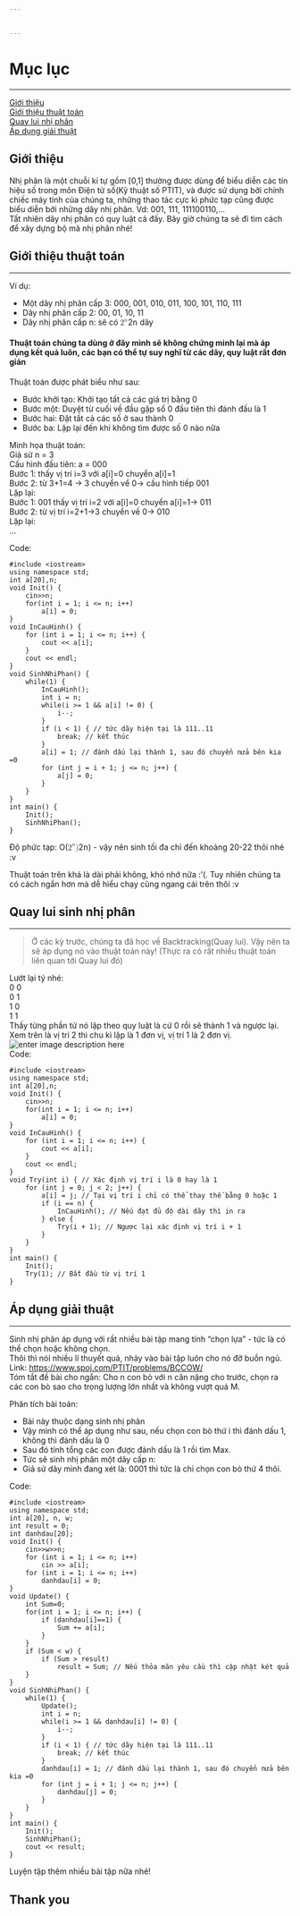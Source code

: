 ```yaml
---


---
```


<h1 id="mục-lục">Mục lục</h1>
<hr>
<p><a href="#gi%E1%BB%9Bi-thi%E1%BB%87u">Giới thiệu</a><br>
<a href="#gi%E1%BB%9Bi-thi%E1%BB%87u-thu%E1%BA%ADt-to%C3%A1n">Giới thiệu thuật toán</a><br>
<a href="#quay-lui-nh%E1%BB%8B-ph%C3%A2n">Quay lui nhị phân</a><br>
<a href="#%C3%A1p-d%E1%BB%A5ng-gi%E1%BA%A3i-thu%E1%BA%ADt">Áp dụng giải thuật</a></p>
<h2 id="giới-thiệu">Giới thiệu</h2>
<p>Nhị phân là một chuỗi kí tự gồm [0,1] thường được dùng để biểu diễn các tín hiệu số trong môn Điện tử số(Kỹ thuật số PTIT), và được sử dụng bởi chính chiếc máy tính của chúng ta, những thao tác cực kì phức tạp cũng được biểu diễn bởi những dãy nhị phân. Vd: 001, 111, 111100110,…<br>
Tất nhiên dãy nhị phân có quy luật cả đấy. Bây giờ chúng ta sẽ đi tìm cách để xây dựng bộ mã nhị phân nhé!</p>
<h2 id="giới-thiệu-thuật-toán">Giới thiệu thuật toán</h2>
<hr>
<p>Ví dụ:</p>
<ul>
<li>Một dãy nhị phân cấp 3: 000, 001, 010, 011, 100, 101, 110, 111</li>
<li>Dãy nhị phân cấp 2: 00, 01, 10, 11</li>
<li>Dãy nhị phân cấp n: sẽ có <span class="katex--inline"><span class="katex"><span class="katex-mathml"><math><semantics><mrow><msup><mn>2</mn><mi>n</mi></msup></mrow><annotation encoding="application/x-tex">2^n</annotation></semantics></math></span><span class="katex-html" aria-hidden="true"><span class="base"><span class="strut" style="height: 0.664392em; vertical-align: 0em;"></span><span class="mord"><span class="mord">2</span><span class="msupsub"><span class="vlist-t"><span class="vlist-r"><span class="vlist" style="height: 0.664392em;"><span class="" style="top: -3.063em; margin-right: 0.05em;"><span class="pstrut" style="height: 2.7em;"></span><span class="sizing reset-size6 size3 mtight"><span class="mord mathdefault mtight">n</span></span></span></span></span></span></span></span></span></span></span></span> dãy</li>
</ul>
<h4 id="thuật-toán-chúng-ta-dùng-ở-đây-mình-sẽ-không-chứng-minh-lại-mà-áp-dụng-kết-quả-luôn-các-bạn-có-thể-tự-suy-nghĩ-từ-các-dãy-quy-luật-rất-đơn-giản">Thuật toán chúng ta dùng ở đây mình sẽ không chứng minh lại mà áp dụng kết quả luôn, các bạn có thể tự suy nghĩ từ các dãy, quy luật rất đơn giản</h4>
<p>Thuật toán được phát biểu như sau:</p>
<ul>
<li>Bước khởi tạo: Khởi tạo tất cả các giá trị bằng 0</li>
<li>Bước một: Duyệt từ cuối về đầu gặp số 0 đầu tiên thì đánh đấu là 1</li>
<li>Bước hai: Đặt tất cả các số ở sau thành 0</li>
<li>Bước ba: Lặp lại đến khi không tìm được số 0 nào nữa</li>
</ul>
<p>Minh họa thuật toán:<br>
Giả sử n = 3<br>
Cấu hình đầu tiên: a = 000<br>
Bước 1: thấy vị trí i=3 với a[i]=0 chuyển a[i]=1<br>
Bước 2: từ 3+1=4 -&gt; 3 chuyển về 0-&gt; cấu hình tiếp 001<br>
Lặp lại:<br>
Bước 1: 001 thấy vị trí i=2 với a[i]=0 chuyển a[i]=1-&gt; 011<br>
Bước 2: từ vị trí i=2+1-&gt;3 chuyển về 0-&gt; 010<br>
Lặp lại:<br>
…</p>
<p>Code:</p>
<pre class=" language-cpp"><code class="prism  language-cpp"><span class="token macro property">#<span class="token directive keyword">include</span> <span class="token string">&lt;iostream&gt;</span></span>
<span class="token keyword">using</span> <span class="token keyword">namespace</span> std<span class="token punctuation">;</span>
<span class="token keyword">int</span> a<span class="token punctuation">[</span><span class="token number">20</span><span class="token punctuation">]</span><span class="token punctuation">,</span>n<span class="token punctuation">;</span>
<span class="token keyword">void</span> <span class="token function">Init</span><span class="token punctuation">(</span><span class="token punctuation">)</span> <span class="token punctuation">{</span>
	cin<span class="token operator">&gt;&gt;</span>n<span class="token punctuation">;</span>
	<span class="token keyword">for</span><span class="token punctuation">(</span><span class="token keyword">int</span> i <span class="token operator">=</span> <span class="token number">1</span><span class="token punctuation">;</span> i <span class="token operator">&lt;=</span> n<span class="token punctuation">;</span> i<span class="token operator">++</span><span class="token punctuation">)</span> 
		a<span class="token punctuation">[</span>i<span class="token punctuation">]</span> <span class="token operator">=</span> <span class="token number">0</span><span class="token punctuation">;</span>
<span class="token punctuation">}</span>
<span class="token keyword">void</span> <span class="token function">InCauHinh</span><span class="token punctuation">(</span><span class="token punctuation">)</span> <span class="token punctuation">{</span>
	<span class="token keyword">for</span> <span class="token punctuation">(</span><span class="token keyword">int</span> i <span class="token operator">=</span> <span class="token number">1</span><span class="token punctuation">;</span> i <span class="token operator">&lt;=</span> n<span class="token punctuation">;</span> i<span class="token operator">++</span><span class="token punctuation">)</span> <span class="token punctuation">{</span>
		cout <span class="token operator">&lt;&lt;</span> a<span class="token punctuation">[</span>i<span class="token punctuation">]</span><span class="token punctuation">;</span>
	<span class="token punctuation">}</span>
	cout <span class="token operator">&lt;&lt;</span> endl<span class="token punctuation">;</span>
<span class="token punctuation">}</span>
<span class="token keyword">void</span> <span class="token function">SinhNhiPhan</span><span class="token punctuation">(</span><span class="token punctuation">)</span> <span class="token punctuation">{</span>
	<span class="token keyword">while</span><span class="token punctuation">(</span><span class="token number">1</span><span class="token punctuation">)</span> <span class="token punctuation">{</span>
		<span class="token function">InCauHinh</span><span class="token punctuation">(</span><span class="token punctuation">)</span><span class="token punctuation">;</span>
		<span class="token keyword">int</span> i <span class="token operator">=</span> n<span class="token punctuation">;</span>
		<span class="token keyword">while</span><span class="token punctuation">(</span>i <span class="token operator">&gt;=</span> <span class="token number">1</span> <span class="token operator">&amp;&amp;</span> a<span class="token punctuation">[</span>i<span class="token punctuation">]</span> <span class="token operator">!=</span> <span class="token number">0</span><span class="token punctuation">)</span> <span class="token punctuation">{</span>
			i<span class="token operator">--</span><span class="token punctuation">;</span>
		<span class="token punctuation">}</span>
		<span class="token keyword">if</span> <span class="token punctuation">(</span>i <span class="token operator">&lt;</span> <span class="token number">1</span><span class="token punctuation">)</span> <span class="token punctuation">{</span> <span class="token comment">// tức dãy hiện tại là 111..11</span>
			<span class="token keyword">break</span><span class="token punctuation">;</span> <span class="token comment">// kết thúc</span>
		<span class="token punctuation">}</span>
		a<span class="token punctuation">[</span>i<span class="token punctuation">]</span> <span class="token operator">=</span> <span class="token number">1</span><span class="token punctuation">;</span> <span class="token comment">// đánh dấu lại thành 1, sau đó chuyển nửa bên kia =0</span>
		<span class="token keyword">for</span> <span class="token punctuation">(</span><span class="token keyword">int</span> j <span class="token operator">=</span> i <span class="token operator">+</span> <span class="token number">1</span><span class="token punctuation">;</span> j <span class="token operator">&lt;=</span> n<span class="token punctuation">;</span> j<span class="token operator">++</span><span class="token punctuation">)</span> <span class="token punctuation">{</span>
			a<span class="token punctuation">[</span>j<span class="token punctuation">]</span> <span class="token operator">=</span> <span class="token number">0</span><span class="token punctuation">;</span>
		<span class="token punctuation">}</span>
	<span class="token punctuation">}</span>
<span class="token punctuation">}</span>
<span class="token keyword">int</span> <span class="token function">main</span><span class="token punctuation">(</span><span class="token punctuation">)</span> <span class="token punctuation">{</span>
	<span class="token function">Init</span><span class="token punctuation">(</span><span class="token punctuation">)</span><span class="token punctuation">;</span>
	<span class="token function">SinhNhiPhan</span><span class="token punctuation">(</span><span class="token punctuation">)</span><span class="token punctuation">;</span>
<span class="token punctuation">}</span>
</code></pre>
<p>Độ phức tạp: O(<span class="katex--inline"><span class="katex"><span class="katex-mathml"><math><semantics><mrow><msup><mn>2</mn><mi>n</mi></msup><mo stretchy="false">)</mo></mrow><annotation encoding="application/x-tex">2^n)</annotation></semantics></math></span><span class="katex-html" aria-hidden="true"><span class="base"><span class="strut" style="height: 1em; vertical-align: -0.25em;"></span><span class="mord"><span class="mord">2</span><span class="msupsub"><span class="vlist-t"><span class="vlist-r"><span class="vlist" style="height: 0.664392em;"><span class="" style="top: -3.063em; margin-right: 0.05em;"><span class="pstrut" style="height: 2.7em;"></span><span class="sizing reset-size6 size3 mtight"><span class="mord mathdefault mtight">n</span></span></span></span></span></span></span></span><span class="mclose">)</span></span></span></span></span> - vậy nên sinh tối đa chỉ đến khoảng 20-22 thôi nhé :v</p>
<p>Thuật toán trên khá là dài phải không, khó nhớ nữa :’(. Tuy nhiên chúng ta có cách ngắn hơn mà dễ hiểu chạy cũng ngang cái trên thôi :v</p>
<h2 id="quay-lui-sinh-nhị-phân">Quay lui sinh nhị phân</h2>
<hr>
<blockquote>
<p>Ở các kỳ trước, chúng ta đã học về Backtracking(Quay lui). Vậy nên ta sẽ áp dụng nó vào thuật toán này! (Thực ra có rất nhiều thuật toán liên quan tới Quay lui đó)</p>
</blockquote>
<p>Lướt lại tý nhé:<br>
0 0<br>
0 1<br>
1 0<br>
1 1<br>
Thấy từng phần tử nó lặp theo quy luật là cứ 0 rồi sẽ thành 1 và ngược lại. Xem trên là vị trí 2 thì chu kì lặp là 1 đơn vị, vị trí 1 là 2 đơn vị.<br>
<img src="https://v1study.com/public/images/article/giai-thuat-quay-lui-cay-nhi-phan-n-3.png" alt="enter image description here"><br>
Code:</p>
<pre class=" language-cpp"><code class="prism  language-cpp"><span class="token macro property">#<span class="token directive keyword">include</span> <span class="token string">&lt;iostream&gt;</span></span>
<span class="token keyword">using</span> <span class="token keyword">namespace</span> std<span class="token punctuation">;</span>
<span class="token keyword">int</span> a<span class="token punctuation">[</span><span class="token number">20</span><span class="token punctuation">]</span><span class="token punctuation">,</span>n<span class="token punctuation">;</span>
<span class="token keyword">void</span> <span class="token function">Init</span><span class="token punctuation">(</span><span class="token punctuation">)</span> <span class="token punctuation">{</span>
	cin<span class="token operator">&gt;&gt;</span>n<span class="token punctuation">;</span>
	<span class="token keyword">for</span><span class="token punctuation">(</span><span class="token keyword">int</span> i <span class="token operator">=</span> <span class="token number">1</span><span class="token punctuation">;</span> i <span class="token operator">&lt;=</span> n<span class="token punctuation">;</span> i<span class="token operator">++</span><span class="token punctuation">)</span> 
		a<span class="token punctuation">[</span>i<span class="token punctuation">]</span> <span class="token operator">=</span> <span class="token number">0</span><span class="token punctuation">;</span>
<span class="token punctuation">}</span>
<span class="token keyword">void</span> <span class="token function">InCauHinh</span><span class="token punctuation">(</span><span class="token punctuation">)</span> <span class="token punctuation">{</span>
	<span class="token keyword">for</span> <span class="token punctuation">(</span><span class="token keyword">int</span> i <span class="token operator">=</span> <span class="token number">1</span><span class="token punctuation">;</span> i <span class="token operator">&lt;=</span> n<span class="token punctuation">;</span> i<span class="token operator">++</span><span class="token punctuation">)</span> <span class="token punctuation">{</span>
		cout <span class="token operator">&lt;&lt;</span> a<span class="token punctuation">[</span>i<span class="token punctuation">]</span><span class="token punctuation">;</span>
	<span class="token punctuation">}</span>
	cout <span class="token operator">&lt;&lt;</span> endl<span class="token punctuation">;</span>
<span class="token punctuation">}</span>
<span class="token keyword">void</span> <span class="token function">Try</span><span class="token punctuation">(</span><span class="token keyword">int</span> i<span class="token punctuation">)</span> <span class="token punctuation">{</span> <span class="token comment">// Xác định vị trí i là 0 hay là 1</span>
	<span class="token keyword">for</span> <span class="token punctuation">(</span><span class="token keyword">int</span> j <span class="token operator">=</span> <span class="token number">0</span><span class="token punctuation">;</span> j <span class="token operator">&lt;</span> <span class="token number">2</span><span class="token punctuation">;</span> j<span class="token operator">++</span><span class="token punctuation">)</span> <span class="token punctuation">{</span>
		a<span class="token punctuation">[</span>i<span class="token punctuation">]</span> <span class="token operator">=</span> j<span class="token punctuation">;</span> <span class="token comment">// Tại vị trí i chỉ có thể thay thế bằng 0 hoặc 1</span>
		<span class="token keyword">if</span> <span class="token punctuation">(</span>i <span class="token operator">==</span> n<span class="token punctuation">)</span> <span class="token punctuation">{</span>
			<span class="token function">InCauHinh</span><span class="token punctuation">(</span><span class="token punctuation">)</span><span class="token punctuation">;</span> <span class="token comment">// Nếu đạt đủ độ dài dãy thì in ra</span>
		<span class="token punctuation">}</span> <span class="token keyword">else</span> <span class="token punctuation">{</span>
			<span class="token function">Try</span><span class="token punctuation">(</span>i <span class="token operator">+</span> <span class="token number">1</span><span class="token punctuation">)</span><span class="token punctuation">;</span> <span class="token comment">// Ngược lại xác định vị trí i + 1</span>
		<span class="token punctuation">}</span>
	<span class="token punctuation">}</span>
<span class="token punctuation">}</span>
<span class="token keyword">int</span> <span class="token function">main</span><span class="token punctuation">(</span><span class="token punctuation">)</span> <span class="token punctuation">{</span>
	<span class="token function">Init</span><span class="token punctuation">(</span><span class="token punctuation">)</span><span class="token punctuation">;</span>
	<span class="token function">Try</span><span class="token punctuation">(</span><span class="token number">1</span><span class="token punctuation">)</span><span class="token punctuation">;</span> <span class="token comment">// Bắt đầu từ vị trí 1</span>
<span class="token punctuation">}</span>
</code></pre>
<h2 id="áp-dụng-giải-thuật">Áp dụng giải thuật</h2>
<hr>
<p>Sinh nhị phân áp dụng với rất nhiều bài tập mang tính “chọn lựa” - tức là có thể chọn hoặc không chọn.<br>
Thôi thì nói nhiều lí thuyết quá, nhảy vào bài tập luôn cho nó đỡ buồn ngủ.<br>
Link: <a href="https://www.spoj.com/PTIT/problems/BCCOW/">https://www.spoj.com/PTIT/problems/BCCOW/</a><br>
Tóm tắt đề bài cho ngắn: Cho n con bò với n cân nặng cho trước, chọn ra các con bò sao cho trọng lượng lớn nhất và không vượt quá M.</p>
<p>Phân tích bài toán:</p>
<ul>
<li>Bài này thuộc dạng sinh nhị phân</li>
<li>Vậy mình có thể áp dụng như sau, nếu chọn con bò thứ i thì đánh dấu 1, không thì đánh dấu là 0</li>
<li>Sau đó tính tổng các con được đánh dấu là 1 rồi tìm Max.</li>
<li>Tức sẽ sinh nhị phân một dãy cấp n:</li>
<li>Giả sử dãy mình đang xét là: 0001 thì tức là chỉ chọn con bò thứ 4 thôi.</li>
</ul>
<p>Code:</p>
<pre class=" language-cpp"><code class="prism  language-cpp"><span class="token macro property">#<span class="token directive keyword">include</span> <span class="token string">&lt;iostream&gt;</span></span>
<span class="token keyword">using</span> <span class="token keyword">namespace</span> std<span class="token punctuation">;</span>
<span class="token keyword">int</span> a<span class="token punctuation">[</span><span class="token number">20</span><span class="token punctuation">]</span><span class="token punctuation">,</span> n<span class="token punctuation">,</span> w<span class="token punctuation">;</span>
<span class="token keyword">int</span> result <span class="token operator">=</span> <span class="token number">0</span><span class="token punctuation">;</span>
<span class="token keyword">int</span> danhdau<span class="token punctuation">[</span><span class="token number">20</span><span class="token punctuation">]</span><span class="token punctuation">;</span>
<span class="token keyword">void</span> <span class="token function">Init</span><span class="token punctuation">(</span><span class="token punctuation">)</span> <span class="token punctuation">{</span>
	cin<span class="token operator">&gt;&gt;</span>w<span class="token operator">&gt;&gt;</span>n<span class="token punctuation">;</span>
	<span class="token keyword">for</span> <span class="token punctuation">(</span><span class="token keyword">int</span> i <span class="token operator">=</span> <span class="token number">1</span><span class="token punctuation">;</span> i <span class="token operator">&lt;=</span> n<span class="token punctuation">;</span> i<span class="token operator">++</span><span class="token punctuation">)</span> 
		cin <span class="token operator">&gt;&gt;</span> a<span class="token punctuation">[</span>i<span class="token punctuation">]</span><span class="token punctuation">;</span>
	<span class="token keyword">for</span> <span class="token punctuation">(</span><span class="token keyword">int</span> i <span class="token operator">=</span> <span class="token number">1</span><span class="token punctuation">;</span> i <span class="token operator">&lt;=</span> n<span class="token punctuation">;</span> i<span class="token operator">++</span><span class="token punctuation">)</span> 
		danhdau<span class="token punctuation">[</span>i<span class="token punctuation">]</span> <span class="token operator">=</span> <span class="token number">0</span><span class="token punctuation">;</span>
<span class="token punctuation">}</span>
<span class="token keyword">void</span> <span class="token function">Update</span><span class="token punctuation">(</span><span class="token punctuation">)</span> <span class="token punctuation">{</span>
	<span class="token keyword">int</span> Sum<span class="token operator">=</span><span class="token number">0</span><span class="token punctuation">;</span>
	<span class="token keyword">for</span><span class="token punctuation">(</span><span class="token keyword">int</span> i <span class="token operator">=</span> <span class="token number">1</span><span class="token punctuation">;</span> i <span class="token operator">&lt;=</span> n<span class="token punctuation">;</span> i<span class="token operator">++</span><span class="token punctuation">)</span> <span class="token punctuation">{</span>
		<span class="token keyword">if</span> <span class="token punctuation">(</span>danhdau<span class="token punctuation">[</span>i<span class="token punctuation">]</span><span class="token operator">==</span><span class="token number">1</span><span class="token punctuation">)</span> <span class="token punctuation">{</span>
			Sum <span class="token operator">+</span><span class="token operator">=</span> a<span class="token punctuation">[</span>i<span class="token punctuation">]</span><span class="token punctuation">;</span>
		<span class="token punctuation">}</span>
	<span class="token punctuation">}</span>
	<span class="token keyword">if</span> <span class="token punctuation">(</span>Sum <span class="token operator">&lt;</span> w<span class="token punctuation">)</span> <span class="token punctuation">{</span>
		<span class="token keyword">if</span> <span class="token punctuation">(</span>Sum <span class="token operator">&gt;</span> result<span class="token punctuation">)</span>
			result <span class="token operator">=</span> Sum<span class="token punctuation">;</span> <span class="token comment">// Nếu thỏa mãn yêu cầu thì cập nhật két quả</span>
	<span class="token punctuation">}</span>
<span class="token punctuation">}</span>
<span class="token keyword">void</span> <span class="token function">SinhNhiPhan</span><span class="token punctuation">(</span><span class="token punctuation">)</span> <span class="token punctuation">{</span>
	<span class="token keyword">while</span><span class="token punctuation">(</span><span class="token number">1</span><span class="token punctuation">)</span> <span class="token punctuation">{</span>
		<span class="token function">Update</span><span class="token punctuation">(</span><span class="token punctuation">)</span><span class="token punctuation">;</span>
		<span class="token keyword">int</span> i <span class="token operator">=</span> n<span class="token punctuation">;</span>
		<span class="token keyword">while</span><span class="token punctuation">(</span>i <span class="token operator">&gt;=</span> <span class="token number">1</span> <span class="token operator">&amp;&amp;</span> danhdau<span class="token punctuation">[</span>i<span class="token punctuation">]</span> <span class="token operator">!=</span> <span class="token number">0</span><span class="token punctuation">)</span> <span class="token punctuation">{</span>
			i<span class="token operator">--</span><span class="token punctuation">;</span>
		<span class="token punctuation">}</span>
		<span class="token keyword">if</span> <span class="token punctuation">(</span>i <span class="token operator">&lt;</span> <span class="token number">1</span><span class="token punctuation">)</span> <span class="token punctuation">{</span> <span class="token comment">// tức dãy hiện tại là 111..11</span>
			<span class="token keyword">break</span><span class="token punctuation">;</span> <span class="token comment">// kết thúc</span>
		<span class="token punctuation">}</span>
		danhdau<span class="token punctuation">[</span>i<span class="token punctuation">]</span> <span class="token operator">=</span> <span class="token number">1</span><span class="token punctuation">;</span> <span class="token comment">// đánh dấu lại thành 1, sau đó chuyển nửa bên kia =0</span>
		<span class="token keyword">for</span> <span class="token punctuation">(</span><span class="token keyword">int</span> j <span class="token operator">=</span> i <span class="token operator">+</span> <span class="token number">1</span><span class="token punctuation">;</span> j <span class="token operator">&lt;=</span> n<span class="token punctuation">;</span> j<span class="token operator">++</span><span class="token punctuation">)</span> <span class="token punctuation">{</span>
			danhdau<span class="token punctuation">[</span>j<span class="token punctuation">]</span> <span class="token operator">=</span> <span class="token number">0</span><span class="token punctuation">;</span>
		<span class="token punctuation">}</span>
	<span class="token punctuation">}</span>
<span class="token punctuation">}</span>
<span class="token keyword">int</span> <span class="token function">main</span><span class="token punctuation">(</span><span class="token punctuation">)</span> <span class="token punctuation">{</span>
	<span class="token function">Init</span><span class="token punctuation">(</span><span class="token punctuation">)</span><span class="token punctuation">;</span>
	<span class="token function">SinhNhiPhan</span><span class="token punctuation">(</span><span class="token punctuation">)</span><span class="token punctuation">;</span>
	cout <span class="token operator">&lt;&lt;</span> result<span class="token punctuation">;</span>
<span class="token punctuation">}</span>
</code></pre>
<p>Luyện tập thêm nhiều bài tập nữa nhé!</p>
<h2 id="thank-you">Thank you</h2>

